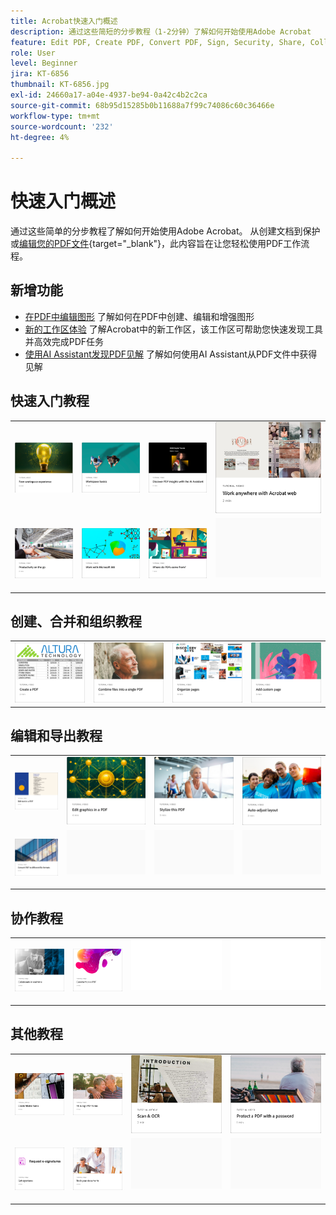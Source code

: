 ```yaml
---
title: Acrobat快速入门概述
description: 通过这些简短的分步教程（1-2分钟）了解如何开始使用Adobe Acrobat
feature: Edit PDF, Create PDF, Convert PDF, Sign, Security, Share, Collaboration, Workspace
role: User
level: Beginner
jira: KT-6856
thumbnail: KT-6856.jpg
exl-id: 24660a17-a04e-4937-be94-0a42c4b2c2ca
source-git-commit: 68b95d15285b0b11688a7f99c74086c60c36466e
workflow-type: tm+mt
source-wordcount: '232'
ht-degree: 4%

---
```


# 快速入门概述

通过这些简单的分步教程了解如何开始使用Adobe Acrobat。 从创建文档到保护或[编辑您的PDF文件](https://www.adobe.com/acrobat/online/pdf-editor.html){target="_blank"}，此内容旨在让您轻松使用PDF工作流程。

## 新增功能

* [在PDF中编辑图形](edit-graphics.md)
了解如何在PDF中创建、编辑和增强图形
* [新的工作区体验](new-workspace.md)
了解Acrobat中的新工作区，该工作区可帮助您快速发现工具并高效完成PDF任务
* [使用AI Assistant发现PDF见解](ai-assistant.md)
了解如何使用AI Assistant从PDF文件中获得见解

## 快速入门教程

<table style="table-layout:fixed">
<tr>
  <td>
    <a href="new-workspace.md">
      <img alt="新的工作区体验" src="../assets/new-workspace.png" />
    </a>
  </td>
  <td>
    <a href="get-to-know-the-acrobat-dc-interface.md">
      <img alt="工作区基础知识" src="../assets/workspace-basics.png" />
    </a>
  </td>
  <td>
    <a href="ai-assistant.md">
      <img alt="用AI助手发现PDF见解" src="../assets/ai-assistant.png" />
    </a>
  </td>
  <td>
    <a href="acrobatweb.md">
      <img alt="随时随地使用Acrobat Web" src="../assets/acrobat-web.png" />
    </a>
  </td>
</tr>
<tr>
  <td>
    <a href="productivity.md">
      <img alt="随时随地提高工作效率" src="../assets/productivity.png" />
  </td>
    <td>
      <a href="../integrate/integrate-overview.md#microsoft">
        <img alt="使用Microsoft 365" src="../assets/microsoft-365.png" />
    </td>
    <td>
      <a href="where-do-pdfs-come-from.md">
        <img alt="PDF来自哪里？" src="../assets/where-pdfs.png" />
      </a>
    </td>
    <td>
    <img alt="间隔物" src="../assets/Grayspacer.png" />
      <div>
      <br>
    </td>
  </tr>
  </table>

## 创建、合并和组织教程

<table style="table-layout:fixed">
  <tr>
    <td>
      <a href="create-pdf.md">
        <img alt="创建PDF文件" src="../assets/create.png" />
      </a>
    </td>
    <td>
      <a href="combine-to-pdf.md">
        <img alt="从Combine FilesPDF" src="../assets/combine.png" />
    </td>
    <td>
      <a href="organize.md">
        <img alt="整理页面" src="../assets/organize-pages.png" />
      </a>
    </td>
    <td>
      <a href="add-custom-page.md">
        <img alt="添加自定义页面" src="../assets/custom.png" />
      </a>
    </td>
  </tr>
  </table>

## 编辑和导出教程

<table style="table-layout:fixed">
  <tr>
    <td>
      <a href="edit-pdf.md">
        <img alt="编辑PDF中的文本" src="../assets/edit-text.png" />
      </a>
    </td>
    <td>
      <a href="edit-graphics.md">
        <img alt="在PDF中编辑图形" src="../assets/edit-graphics.png" />
      </a>
    </td>
    <td>
      <a href="stylize-this-PDF.md">
        <img alt="设置此PDF的风格" src="../assets/stylize-pdf.png" />
      </a>
    </td>
   <td>
      <a href="auto-adjust-layout.md">
        <img alt="自动调整布局" src="../assets/auto-adjust.png" />
      </a>
    </td>
  </tr>
    <td>
      <a href="export-pdf.md">
        <img alt="将PDF转换为其他文件格式" src="../assets/convert.png" />
      </a>
    </td>
    <td>
   <img alt="间隔物" src="../assets/Grayspacer.png" />
    <div>
    <br>
  </td>
  <td>
   <img alt="间隔物" src="../assets/Grayspacer.png" />
    <div>
    <br>
  </td>
   <td>
   <img alt="间隔物" src="../assets/Grayspacer.png" />
    <div>
    <br>
  </td>
</tr>
</table>

## 协作教程

<table style="table-layout:fixed">
  <tr>
    <td>
      <a href="collaborate.md">
        <img alt="实时协作" src="../assets/collaborate.png" />
      </a>
    </td>
    <td>
      <a href="comment-on-pdf-files.md">
        <img alt="对PDF发表评论" src="../assets/comment.png" />
      </a>
    </td>
    <td>
    <img alt="间隔物" src="../assets/Whitespacer.png" />
      <div>
      <br>
    </td>
    <td>
    <img alt="间隔物" src="../assets/Whitespacer.png" />
      <div>
      <br>
    </td>
</tr>
</table>

## 其他教程

<table style="table-layout:fixed">
<tr>
  <td>
    <a href="create-fillable-forms.md">
      <img alt="创建可填写表单" src="../assets/fillable-forms.png" />
    </a>
  </td>
  <td>
    <a href="fill-and-sign.md">
      <img alt="填写并签署PDF表单" src="../assets/fill-sign.png" />
    </a>
  </td>
  <td>
    <a href="scan-and-ocr.md">
      <img alt="扫描和OCR" src="../assets/scan.png" />
    </a>
  </td>
  <td>
    <a href="password-protect.md">
      <img alt="Protect带密码的PDF文件" src="../assets/protect.png" />
    </a>
  </td>
</tr>
<tr>
  <td>
    <a href="signatures.md">
      <img alt="获取签名" src="../assets/signatures.png" />
    </a>
  </td>
  <td>
    <a href="track.md">
      <img alt="跟踪文档" src="../assets/track.png" />
    </a>
  </td>
  <td>
   <img alt="间隔物" src="../assets/Grayspacer.png" />
    <div>
    <br>
  </td>
  <td>
   <img alt="间隔物" src="../assets/Grayspacer.png" />
    <div>
    <br>
  </td>
</tr>
</table>
